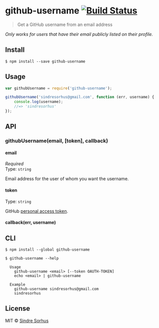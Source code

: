 # github-username [![Build Status](https://travis-ci.org/sindresorhus/github-username.svg?branch=master)](https://travis-ci.org/sindresorhus/github-username)

> Get a GitHub username from an email address

*Only works for users that have their email publicly listed on their profile.*


## Install

```
$ npm install --save github-username
```


## Usage

```js
var githubUsername = require('github-username');

githubUsername('sindresorhus@gmail.com', function (err, username) {
	console.log(username);
	//=> 'sindresorhus'
});
```


## API

### githubUsername(email, [token], callback)

#### email

*Required*  
Type: `string`

Email address for the user of whom you want the username.

#### token

Type: `string`  

GitHub [personal access token](https://github.com/settings/tokens/new).

#### callback(err, username)


## CLI

```
$ npm install --global github-username
```

```
$ github-username --help

  Usage
    github-username <email> [--token OAUTH-TOKEN]
    echo <email> | github-username

  Example
    github-username sindresorhus@gmail.com
    sindresorhus
```


## License

MIT © [Sindre Sorhus](http://sindresorhus.com)
